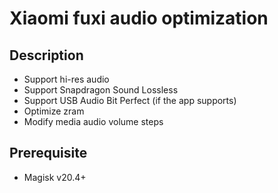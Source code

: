 # Xiaomi fuxi audio optimization

## Description
- Support hi-res audio
- Support Snapdragon Sound Lossless
- Support USB Audio Bit Perfect (if the app supports)
- Optimize zram
- Modify media audio volume steps

## Prerequisite
- Magisk v20.4+
